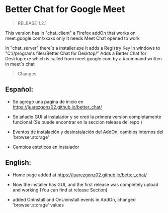 # Better Chat for Google Meet
> RELEASE 1.2.1

This version has in "chat_client" a Firefox addOn that works on meet.google.com/xxxxx only
    It needs Meet Chat opened to work

In "chat_server" there´s a installer.exe 
It adds a Registry Key in windows to "C://programs files/Better Chat for Desktop/" 
Adds a Better Chat for Desktop.exe which is called from meet.google.com by a #command written in meet´s chat

>Changes

## Español:
* Se agregó una pagina de inicio en https://juarezgonz02.github.io/better_chat/ 

* Se añadio GUI al instalador y se creó la primera version completamente funcional (Se puede encontrar en la seccion release del repo )

* Eventos de instalación y desinstalación del AddOn, cambios internos del 'browser.storage'

* Cambios esteticos en instalador

## English:
* Home page added at https://juarezgonz02.github.io/better_chat/

* Now the installer has GUI, and the first release was completely upload and working (You can find at release Section) 

* added OnInstall and OnUninstall events in AddOn, changed 'browser.storage' values